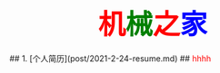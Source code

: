 # <center><font size=70 color=red>机</font><font size=70 color=green>械</font><font size=70 color=red>之</font><font size=70 color=blue>家</font>
  </center>
## 1. [个人简历](post/2021-2-24-resume.md)
## <font color=red>hhhh</font>
